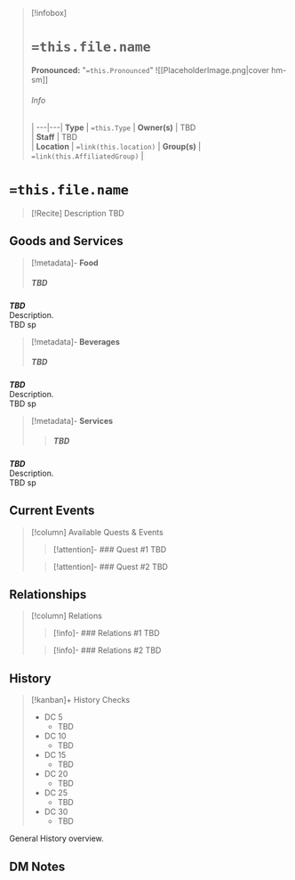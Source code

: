 
> [!infobox]
> # `=this.file.name`
> **Pronounced:**  "`=this.Pronounced`"
> ![[PlaceholderImage.png|cover hm-sm]]
> ###### Info
>  |
> ---|---|
> **Type** | `=this.Type` |
> **Owner(s)** | TBD<br> |
> **Staff** | TBD<br> |
> **Location** | `=link(this.location)` |
> **Group(s)** | `=link(this.AffiliatedGroup)` |

# `=this.file.name`
> [!Recite] Description
TBD

## Goods and Services
> [!metadata]- **Food**
> ##### TBD
**_TBD_**  
Description.  
TBD sp

> [!metadata]- **Beverages**
> ##### TBD
**_TBD_**  
Description.  
TBD sp

> [!metadata]- **Services**
>> ##### TBD
**_TBD_**  
Description.  
TBD sp

## Current Events
> [!column] Available Quests & Events
>> [!attention]- ### Quest #1
TBD
> 
>> [!attention]- ### Quest #2
TBD
> >

## Relationships
> [!column] Relations
>> [!info]- ### Relations #1
TBD
> 
>> [!info]- ### Relations #2
TBD
> >

## History
> [!kanban]+ History Checks
> - DC 5
> 	- TBD
> - DC 10
> 	- TBD
> - DC 15
> 	- TBD
> - DC 20
> 	- TBD
> - DC 25
> 	- TBD
> - DC 30
> 	- TBD

General History overview.


## DM Notes




